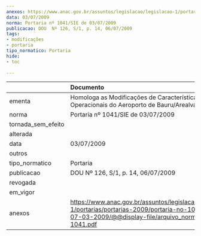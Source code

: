 ```yaml
---
anexos: https://www.anac.gov.br/assuntos/legislacao/legislacao-1/portarias/portarias-2009/portaria-no-1041-sie-de-07-03-2009/@@display-file/arquivo_norma/PA2009-1041.pdf
data: 03/07/2009
norma: Portaria nº 1041/SIE de 03/07/2009
publicacao: DOU  Nº 126, S/1, p. 14, 06/07/2009
tags:
- modificações
- portaria
tipo_normatico: Portaria
hide: 
- toc 
 
---
```


|                    | Documento                                                                                                                                                         |
|:-------------------|:------------------------------------------------------------------------------------------------------------------------------------------------------------------|
| ementa             | Homologa as Modificações de Características Físicas e Operacionais do Aeroporto de Bauru/Arealva (SJTC).                                                          |
| norma              | Portaria nº 1041/SIE de 03/07/2009                                                                                                                                |
| tornada_sem_efeito |                                                                                                                                                                   |
| alterada           |                                                                                                                                                                   |
| data               | 03/07/2009                                                                                                                                                        |
| outros             |                                                                                                                                                                   |
| tipo_normatico     | Portaria                                                                                                                                                          |
| publicacao         | DOU  Nº 126, S/1, p. 14, 06/07/2009                                                                                                                               |
| revogada           |                                                                                                                                                                   |
| em_vigor           |                                                                                                                                                                   |
| anexos             | https://www.anac.gov.br/assuntos/legislacao/legislacao-1/portarias/portarias-2009/portaria-no-1041-sie-de-07-03-2009/@@display-file/arquivo_norma/PA2009-1041.pdf |